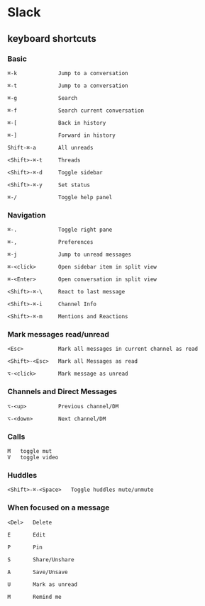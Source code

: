 # Slack

## keyboard shortcuts

### Basic

```plaintext
⌘-k             Jump to a conversation

⌘-t             Jump to a conversation

⌘-g             Search

⌘-f             Search current conversation

⌘-[             Back in history

⌘-]             Forward in history

Shift-⌘-a       All unreads

<Shift>-⌘-t     Threads

<Shift>-⌘-d     Toggle sidebar

<Shift>-⌘-y     Set status

⌘-/             Toggle help panel
```

### Navigation

```plaintext
⌘-.             Toggle right pane

⌘-,             Preferences

⌘-j             Jump to unread messages

⌘-<click>       Open sidebar item in split view

⌘-<Enter>       Open conversation in split view

<Shift>-⌘-\     React to last message

<Shift>-⌘-i     Channel Info

<Shift>-⌘-m     Mentions and Reactions
```

### Mark messages read/unread

```plaintext
<Esc>           Mark all messages in current channel as read

<Shift>-<Esc>   Mark all Messages as read

⌥-<click>       Mark message as unread
```

### Channels and Direct Messages

```plaintext
⌥-<up>          Previous channel/DM

⌥-<down>        Next channel/DM
```

### Calls

```plaintext
M   toggle mut
V   toggle video
```

### Huddles

```plaintext
<Shift>-⌘-<Space>   Toggle huddles mute/unmute
```

### When focused on a message

```plaintext
<Del>   Delete

E       Edit

P       Pin

S       Share/Unshare

A       Save/Unsave

U       Mark as unread 

M       Remind me
```
